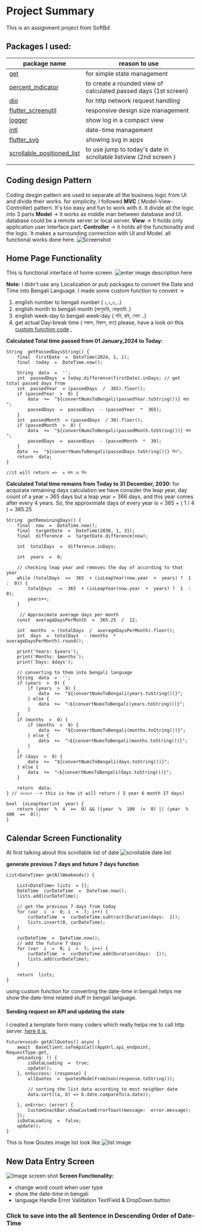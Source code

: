 # Project Summary
This is an assignment project from SoftBd

## Packages I used: 
|package name| reason to use   
|--|--|
| [get](https://pub.dev/packages/get)| for simple state management |
|[percent_indicator](https://pub.dev/packages/percent_indicator)|to create a rounded view of calculated passed days (1st screen)|
|[dio](https://pub.dev/packages/dio)  | for http network request handling  |
|[flutter_screenutil](https://pub.dev/packages/flutter_screenutil)|responsive design size management|
|[logger](https://pub.dev/packages/logger)|show log in a compact view
|[intl](https://pub.dev/packages/intl)|date-time management
|[flutter_svg](https://pub.dev/packages/flutter_svg)|showing svg in  apps
|[scrollable_positioned_list](https://pub.dev/packages/scrollable_positioned_list)|to use jump to today's date in scrollable listview (2nd screen )
||

## Coding design Pattern
Coding desgin pattern are used to separate all the business logic from UI and divide their works. for simplicity, I followed **MVC** ( Model-View-Controller) pattern. It's too easy and fun to work with it.  It divide all the logic into 3 parts 
 **Model** -> it works as middle man between database and UI. database could be a remote server or local server. 
 **View** -> It holds only application user interface part.
 **Controller** -> it holds all the functionality and the logic. It makes a surrounding connection with UI and Model. all functional works done here.
 ![Screenshot](https://lh3.googleusercontent.com/pw/AP1GczObcK30PVxSzIhktzJrPGpcb-FumPKsUVec0iPm6y9rY5zhmTYDRov3ccnANjtnta61Y5ZJpCESM-slfajPq_zQ4dYuP3wxfHM67nzHCmMhCORmLLwlHbJzoxCCduBxq8nUZGMOi4-WCRTSq2oIHastCA=w300-h470-s-no-gm)



##  Home Page Functionality

This is functional interface of home screen. 
![enter image description here](https://lh3.googleusercontent.com/pw/AP1GczOW0vUrKFuYsWftAgDYZ4w1cETGkPWqfAhrM_VYNv856zu-sVpMtWSbIqvFEBFAjFqXHTcg6wr8p-ufxR5j3xZGya7DbYAYu6Rv3YmntzS1jyvlgD-qKYE4Xo2-PHhPV19AmYiesvhvws2SKDXsS_6PHw=w864-h364-s-no-gm?authuser=0)

**Note:** 
I didn't use any Localization or pub packages to convert the Date and Time into Bengali Language. I made some custom function to convert  ->

 1.  english number to bengali number ( ১,২,৩,..)
 2.  english month to bengali month  (জানুয়ারি, ফেব্রুয়ারি..)
 3.  english week-day to bengali week-day ( শনি, রবি, সোম ..)
 4. get actual Day-break time ( সকাল, বিকাল, রাত)
please, have a look on this [custom function code](https://github.com/ShafiMunshi/Flutter_Task/blob/main/lib/src/screen/widgets/global_widget.dart) , 

**Calculated Total time passed from 01 January,2024 to Today:**

    String  getPassedDaysString() {
	    final  firstDate  =  DateTime(2024, 1, 1);
	    final  today  =  DateTime.now();
	    
	    String  data  =  '';
	    int  passedDays  = today.difference(firstDate).inDays; // get total passed days from
	    int  passedYear  = (passedDays  /  365).floor();
	    if (passedYear  >  0) {
		    data  +=  "${convertNumsToBengali(passedYear.toString())} বছর ";
		    passedDays  =  passedDays  - (passedYear  *  365);    
	    }
	    int  passedMonth  = (passedDays  / 30).floor();
	    if (passedMonth  >  0) {
		    data  +=  "${convertNumsToBengali(passedMonth.toString())} মাস ";
		    passedDays  =  passedDays  - (passedMonth  *  30);
	    }
	    data  +=  "${convertNumsToBengali(passedDays.toString())} দিন";
	    return  data;
    }
    
    //it will return =>  ৬ মাস ১৪ দিন 
**Calculated Total time remains from Today to 31 December, 2030:**
for acquirate remaining days calculation we have consider the leap year, 
day count of a year = 365 days
but a leap year = 366 days, and this year comes after every 4 years. 
So, the approximate days of every year is = 365 + ( 1 / 4 ) = 365.25

    String  getRemainingDays() {
	    final  now  =  DateTime.now();
	    final  targetDate  =  DateTime(2030, 1, 31);
	    final  difference  =  targetDate.difference(now);
	    
	    int  totalDays  =  difference.inDays;
	   
	    int  years  =  0;
	    
	    // checking leap year and removes the day of according to that year
	    while (totalDays  >=  365  + (isLeapYear(now.year  +  years) ?  1  :  0)) {
		    totalDays  -=  365  + (isLeapYear(now.year  +  years) ?  1  :  0);
		    years++;
	    }
	    
	     // Approximate average days per month
	    const  averageDaysPerMonth  =  365.25  /  12;
	    
	    int  months  = (totalDays  /  averageDaysPerMonth).floor();
	    int  days  =  totalDays  - (months  *  averageDaysPerMonth).round();
	    
	    print('Years: $years');
	    print('Months: $months');
	    print('Days: $days');
		
		// converting to them into bengali language
	    String  data  =  '';
	    if (years  >  0) {
		    if (years  >  9) {
			    data  +=  "${convertNumsToBengali(years.toString())}";
		    } else {
			    data  +=  "০${convertNumsToBengali(years.toString())}";
		    }
	    }
	    if (months  >  0) {
		    if (months  >  9) {
			    data  +=  "${convertNumsToBengali(months.toString())}";
		    } else {
			    data  +=  "০${convertNumsToBengali(months.toString())}";
		    }
	    }
	    if (days  >  9) {
		    data  +=  "${convertNumsToBengali(days.toString())}";
	    } else {
		    data  +=  "০${convertNumsToBengali(days.toString())}";
	    }
	    
	    return  data;
    } // ০৫০৬১৭ --> this is how it will return ( 5 year 6 month 17 days) 
    
    bool  isLeapYear(int  year) {
	    return (year  %  4  ==  0) && ((year  %  100  !=  0) || (year  %  400  ==  0));
    }

##  Calendar Screen Functionality

At first talking about this scrollable list of date 
![scrollable date list ](https://lh3.googleusercontent.com/pw/AP1GczPMB2i1eW_qeeYk2nE9_MhZqpMB7pFg5_-gJKHUf88Z-Vwmfx2llIQF5JJKQhu7NCW-Wi_h2EM5JJgWpj4B7JgqbCtLbRy9eHLvaeSwwW02XE3L1BR3eaqO0Nkvai4X3SMA3h6wLzLtuZ4Gq1mrC-uxgw=w864-h394-s-no-gm?authuser=0)

 **generate previous 7 days and future 7 days function**

    List<DateTime> getAllWeekends() {
    
	    List<DateTime> lists  = [];
	    DateTime  curDateTime  =  DateTime.now();
	    lists.add(curDateTime);
	    
	    // get the previous 7 days from today
	    for (var  i  =  0; i  <  7; i++) {
		    curDateTime  =  curDateTime.subtract(Duration(days:  1));
		    lists.insert(0, curDateTime);
	    }
	    
	    curDateTime  =  DateTime.now();
	    // add the future 7 days
	    for (var  i  =  0; i  <  7; i++) {
		    curDateTime  =  curDateTime.add(Duration(days:  1));
		    lists.add(curDateTime);
	    }
	    
	    return  lists;
    }

using custom function for converting the date-time in bengali helps me show the date-time related stuff in  bengali language.



#### Sending request on API and updating the state
I created a template form many coders which really helps me to call http server.  [here it is.](https://github.com/ShafiMunshi/Flutter_Task/blob/main/lib/src/data/remote/dio_call.dart)

    Future<void> getAllQuotes() async {
	    await  BaseClient.safeApiCall(AppUrl.api_endpoint, RequestType.get,
	    onLoading: () {
		    isDataLoading  =  true;
		    update();
	    }, onSuccess: (response) {
		    allQuotes  =  quotesModelFromJson(response.toString());

			// sorting the list data according to most neighbor date
      		data.sort((a, b) => b.date.compareTo(a.date));
	   
	    }, onError: (error) {
		    CustomSnackBar.showCustomErrorToast(message:  error.message);
	    });
	    isDataLoading  =  false;
	    update();
    }
This is how Qoutes image list look like
![list image](https://lh3.googleusercontent.com/pw/AP1GczOLnqNNT6Eh6qfABCfaJ37LeTNDAz-9_CgY8E_cswwx0eS4iDZhJygSXhXFCxpxoGKUjS22Np2u2zhxNY84YYZpDHmx9HaHeaJuMDhk4fH0IVxYKfvVEUqN1WPG7DY5fmHPuIfomr1TpEbcr3qSePBTWQ=w864-h332-s-no-gm?authuser=0)


## New Data Entry Screen
![Image screen shot](https://lh3.googleusercontent.com/pw/AP1GczOBI51VRuYlR8CkNb79WWsfvom03bOzq5JGI828UzrIb9S-J4712n0XqLi-tCgrW97T-rD9YF2F6ahMBqqkwgVfBKd1v_fcNZvVLV2QTJkvu3yThlSydPypMKX0rUg2bfnm-rsPrnTVmFyI0Pf_fvkfjQ=w437-h971-s-no-gm?authuser=0)
**Screen Functionality:**

 - change word count when user type 
 - show the date-time in bengali 
 - language Handle Error Validation TextField & DropDown button

 ### Click to save into the all Sentence in Descending Order of Date-Time
 

